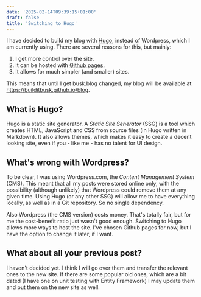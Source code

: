 ```yaml
---
date: '2025-02-14T09:39:15+01:00'
draft: false
title: 'Switching to Hugo'
---
```


I have decided to build my blog with [Hugo](https://gohugo.io), instead of Wordpress, which I am currently using. There are several reasons for this, but mainly:
1. I get more control over the site.
2. It can be hosted with [Github pages](https://pages.github.com).
3. It allows for much simpler (and smaller) sites.

This means that until I get busk.blog changed, my blog will be available at https://builditbusk.github.io/blog.

## What is Hugo?
Hugo is a static site generator. A _Static Site Senerator_ (SSG) is a tool which creates HTML, JavaScript and CSS from source files (in Hugo written in Markdown). It also allows themes, which makes it easy to create a decent looking site, even if you - like me - has no talent for UI design.

## What's wrong with Wordpress?
To be clear, I was using Wordpress.com, the _Content Management System_ (CMS). This meant that all my posts were stored online only, with the possibility (although unlikely) that Wordpress could remove them at any given time. Using Hugo (or any other SSG) will allow me to have everything locally, as well as in a Git repository. So no single dependency.

Also Wordpress (the CMS version) costs money. That's totally fair, but for me the cost-benefit ratio just wasn't good enough. Switching to Hugo allows more ways to host the site. I've chosen Github pages for now, but I have the option to change it later, if I want.

## What about all your previous post?
I haven't decided yet. I think I will go over them and transfer the relevant ones to the new site. If there are some popular old ones, which are a bit dated (I have one on unit testing with Entity Framework) I may update them and put them on the new site as well.